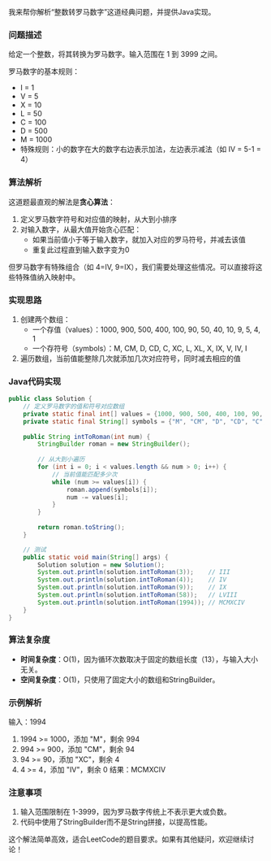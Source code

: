 我来帮你解析“整数转罗马数字”这道经典问题，并提供Java实现。

### 问题描述
给定一个整数，将其转换为罗马数字。输入范围在 1 到 3999 之间。

罗马数字的基本规则：
- I = 1
- V = 5
- X = 10
- L = 50
- C = 100
- D = 500
- M = 1000
- 特殊规则：小的数字在大的数字右边表示加法，左边表示减法（如 IV = 5-1 = 4）

### 算法解析
这道题最直观的解法是**贪心算法**：
1. 定义罗马数字符号和对应值的映射，从大到小排序
2. 对输入数字，从最大值开始贪心匹配：
    - 如果当前值小于等于输入数字，就加入对应的罗马符号，并减去该值
    - 重复此过程直到输入数字变为0

但罗马数字有特殊组合（如 4=IV, 9=IX），我们需要处理这些情况。可以直接将这些特殊值纳入映射中。

### 实现思路
1. 创建两个数组：
    - 一个存值（values）：1000, 900, 500, 400, 100, 90, 50, 40, 10, 9, 5, 4, 1
    - 一个存符号（symbols）：M, CM, D, CD, C, XC, L, XL, X, IX, V, IV, I
2. 遍历数组，当前值能整除几次就添加几次对应符号，同时减去相应的值

### Java代码实现
```java
public class Solution {
    // 定义罗马数字的值和符号对应数组
    private static final int[] values = {1000, 900, 500, 400, 100, 90, 50, 40, 10, 9, 5, 4, 1};
    private static final String[] symbols = {"M", "CM", "D", "CD", "C", "XC", "L", "XL", "X", "IX", "V", "IV", "I"};
    
    public String intToRoman(int num) {
        StringBuilder roman = new StringBuilder();
        
        // 从大到小遍历
        for (int i = 0; i < values.length && num > 0; i++) {
            // 当前值能匹配多少次
            while (num >= values[i]) {
                roman.append(symbols[i]);
                num -= values[i];
            }
        }
        
        return roman.toString();
    }

    // 测试
    public static void main(String[] args) {
        Solution solution = new Solution();
        System.out.println(solution.intToRoman(3));    // III
        System.out.println(solution.intToRoman(4));    // IV
        System.out.println(solution.intToRoman(9));    // IX
        System.out.println(solution.intToRoman(58));   // LVIII
        System.out.println(solution.intToRoman(1994)); // MCMXCIV
    }
}
```

### 算法复杂度
- **时间复杂度**：O(1)，因为循环次数取决于固定的数组长度（13），与输入大小无关。
- **空间复杂度**：O(1)，只使用了固定大小的数组和StringBuilder。

### 示例解析
输入：1994
1. 1994 >= 1000，添加 "M"，剩余 994
2. 994 >= 900，添加 "CM"，剩余 94
3. 94 >= 90，添加 "XC"，剩余 4
4. 4 >= 4，添加 "IV"，剩余 0
   结果：MCMXCIV

### 注意事项
1. 输入范围限制在 1-3999，因为罗马数字传统上不表示更大或负数。
2. 代码中使用了StringBuilder而不是String拼接，以提高性能。

这个解法简单高效，适合LeetCode的题目要求。如果有其他疑问，欢迎继续讨论！